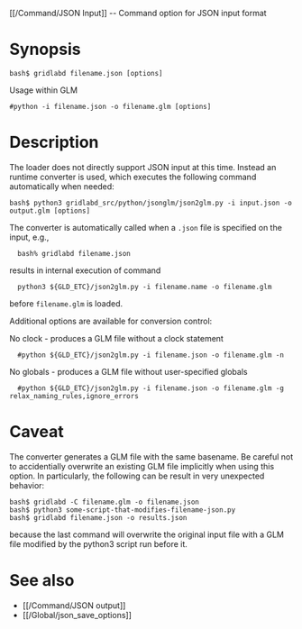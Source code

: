 [[/Command/JSON Input]] -- Command option for JSON input format

# Synopsis

~~~
bash$ gridlabd filename.json [options]
~~~
Usage within GLM 
~~~
#python -i filename.json -o filename.glm [options]
~~~


# Description

The loader does not directly support JSON input at this time. Instead an runtime converter is used, which executes the following command automatically when needed:

~~~
bash$ python3 gridlabd_src/python/jsonglm/json2glm.py -i input.json -o output.glm [options]
~~~

The converter is automatically called when a `.json` file is specified on the input, e.g.,

~~~
  bash% gridlabd filename.json
~~~

results in internal execution of command

~~~
  python3 ${GLD_ETC}/json2glm.py -i filename.name -o filename.glm
~~~

before `filename.glm` is loaded.

Additional options are available for conversion control: 

No clock - produces a GLM file without a clock statement
~~~
  #python ${GLD_ETC}/json2glm.py -i filename.json -o filename.glm -n 
~~~
No globals - produces a GLM file without user-specified globals
~~~
  #python ${GLD_ETC}/json2glm.py -i filename.json -o filename.glm -g relax_naming_rules,ignore_errors
~~~


# Caveat

The converter generates a GLM file with the same basename. Be careful not to accidentially overwrite an existing GLM file implicitly when using this option.  In particularly, the following can be result in very unexpected behavior:

~~~
bash$ gridlabd -C filename.glm -o filename.json
bash$ python3 some-script-that-modifies-filename-json.py
bash$ gridlabd filename.json -o results.json
~~~

because the last command will overwrite the original input file with a GLM file modified by the python3 script run before it.

# See also

* [[/Command/JSON output]]
* [[/Global/json_save_options]]
